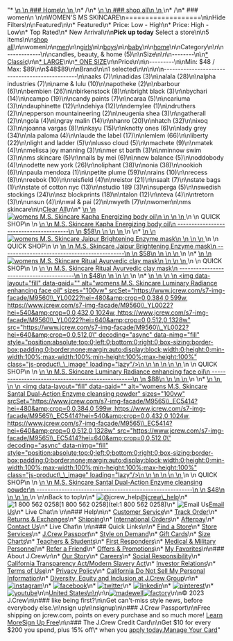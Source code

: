 "*   [\n    \n    ### Home\n    \n    ](/)\n*   /\n*   [\n    \n    ### shop all\n    \n    ](/all)\n*   /\n*   ### women\n    \n\nWOMEN'S MS SKINCARE\n===================\n\nHide Filters\n\nFeatured\n\n*   Featured\n*   Price: Low - High\n*   Price: High - Low\n*   Top Rated\n*   New Arrival\n\n**Pick up today** Select a store\n\n5 items\n\n[shop all](/all/?crawl=no)\n\nwomen\n\n[men](/all/mens?crawl=no)\n\n[girls](/all/girls?crawl=no)\n\n[boys](/all/boys?crawl=no)\n\n[baby](/all/baby?crawl=no)\n\n[home](/all/home?crawl=no)\n\nCategory\n\n\n------------\n\n[](/all/womens?sub-categories=womens-shopall-home&brand=MS%20SKINCARE&crawl=no)candles, beauty, & home (5)\n\nSize\n\n\n--------\n\n[*   Classic](/all/womens?brand=MS%20SKINCARE&crawl=no&fit=Classic)\n\n[*   LARGE](/all/womens?brand=MS%20SKINCARE&crawl=no&size=LARGE)\n\n[*   ONE SIZE](/all/womens?brand=MS%20SKINCARE&crawl=no&size=ONE%20SIZE)\n\nPrice\n\n\n---------\n\nMin: $48 / Max: $89\n\n$48$89\n\nBrand\n\n1 selected[](/all/womens?crawl=no)\n\n\n\n\n-----------------------------------------------\n\n[](/all/womens?brand=AAKS,MS%20SKINCARE&crawl=no)aaks (7)\n\n[](/all/womens?brand=ADIDAS,MS%20SKINCARE&crawl=no)adidas (3)\n\n[](/all/womens?brand=ALALA,MS%20SKINCARE&crawl=no)alala (28)\n\n[](/all/womens?brand=ALPHA%20INDUSTRIES,MS%20SKINCARE&crawl=no)alpha industries (7)\n\n[](/all/womens?brand=AME%20%26%20LULU,MS%20SKINCARE&crawl=no)ame & lulu (10)\n\n[](/all/womens?brand=APOTHEKE,MS%20SKINCARE&crawl=no)apotheke (2)\n\n[](/all/womens?brand=BARBOUR,MS%20SKINCARE&crawl=no)barbour (6)\n\n[](/all/womens?brand=BEMBIEN,MS%20SKINCARE&crawl=no)bembien (26)\n\n[](/all/womens?brand=Birkenstock,MS%20SKINCARE&crawl=no)birkenstock (8)\n\n[](/all/womens?brand=BRIGHT%20BLACK,MS%20SKINCARE&crawl=no)bright black (3)\n\n[](/all/womens?brand=BYCHARI,MS%20SKINCARE&crawl=no)bychari (14)\n\n[](/all/womens?brand=CAMPO,MS%20SKINCARE&crawl=no)campo (19)\n\n[](/all/womens?brand=CANDY%20PAINTS,MS%20SKINCARE&crawl=no)candy paints (7)\n\n[](/all/womens?brand=CARAA,MS%20SKINCARE&crawl=no)caraa (5)\n\n[](/all/womens?brand=CARIUMA,MS%20SKINCARE&crawl=no)cariuma (3)\n\n[](/all/womens?brand=DAUPHINETTE,MS%20SKINCARE&crawl=no)dauphinette (12)\n\n[](/all/womens?brand=DEHIYA,MS%20SKINCARE&crawl=no)dehiya (12)\n\n[](/all/womens?brand=DEMYLEE,MS%20SKINCARE&crawl=no)demylee (1)\n\n[](/all/womens?brand=DRUTHERS,MS%20SKINCARE&crawl=no)druthers (2)\n\n[](/all/womens?brand=EPPERSON%20MOUNTAINEERING,MS%20SKINCARE&crawl=no)epperson mountaineering (2)\n\n[](/all/womens?brand=EUGENIA%20SHEA,MS%20SKINCARE&crawl=no)eugenia shea (3)\n\n[](/all/womens?brand=GATHERALL,MS%20SKINCARE&crawl=no)gatherall (2)\n\n[](/all/womens?brand=GOLA,MS%20SKINCARE&crawl=no)gola (4)\n\n[](/all/womens?brand=GRAY%20MALIN,MS%20SKINCARE&crawl=no)gray malin (14)\n\n[](/all/womens?brand=HANRO,MS%20SKINCARE&crawl=no)hanro (20)\n\n[](/all/womens?brand=HATCH,MS%20SKINCARE&crawl=no)hatch (32)\n\n[](/all/womens?brand=IXOQ,MS%20SKINCARE&crawl=no)ixoq (3)\n\n[](/all/womens?brand=JOANNA%20VARGAS,MS%20SKINCARE&crawl=no)joanna vargas (8)\n\n[](/all/womens?brand=KAYU,MS%20SKINCARE&crawl=no)kayu (15)\n\n[](/all/womens?brand=KNOTTY%20ONES,MS%20SKINCARE&crawl=no)knotty ones (6)\n\n[](/all/womens?brand=LADY%20GREY,MS%20SKINCARE&crawl=no)lady grey (34)\n\n[](/all/womens?brand=LA%20PALOMA,MS%20SKINCARE&crawl=no)la paloma (4)\n\n[](/all/womens?brand=LAUDE%20THE%20LABEL,MS%20SKINCARE&crawl=no)laude the label (17)\n\n[](/all/womens?brand=LEMLEM,MS%20SKINCARE&crawl=no)lemlem (66)\n\n[](/all/womens?brand=LIBERTY,MS%20SKINCARE&crawl=no)liberty (22)\n\n[](/all/womens?brand=LIGHT%20AND%20LADDER,MS%20SKINCARE&crawl=no)light and ladder (5)\n\n[](/all/womens?brand=LUSSO%20CLOUD,MS%20SKINCARE&crawl=no)lusso cloud (5)\n\n[](/all/womens?brand=MACHETE,MS%20SKINCARE&crawl=no)machete (9)\n\n[](/all/womens?brand=MATEK,MS%20SKINCARE&crawl=no)matek (4)\n\n[](/all/womens?brand=MELISSA%20JOY%20MANNING,MS%20SKINCARE&crawl=no)melissa joy manning (3)\n\n[](/all/womens?brand=MER%20ST%20BARTH,MS%20SKINCARE&crawl=no)mer st barth (3)\n\n[](/all/womens?brand=MINNOW%20SWIM,MS%20SKINCARE&crawl=no)minnow swim (3)\n\n[](/all/womens?crawl=no)ms skincare (5)\n\n[](/all/womens?brand=MS%20SKINCARE,NAILS%20BY%20MEI&crawl=no)nails by mei (6)\n\n[](/all/womens?brand=MS%20SKINCARE,NEW%20BALANCE&crawl=no)new balance (5)\n\n[](/all/womens?brand=MS%20SKINCARE,ODDOBODY&crawl=no)oddobody (4)\n\n[](/all/womens?brand=MS%20SKINCARE,ODETTE%20NEW%20YORK&crawl=no)odette new york (26)\n\n[](/all/womens?brand=MS%20SKINCARE,OLIPHANT&crawl=no)oliphant (38)\n\n[](/all/womens?brand=MS%20SKINCARE,ONIA&crawl=no)onia (38)\n\n[](/all/womens?brand=MS%20SKINCARE,OOKIOH&crawl=no)ookioh (6)\n\n[](/all/womens?brand=MS%20SKINCARE,PAULA%20MENDOZA&crawl=no)paula mendoza (1)\n\n[](/all/womens?brand=MS%20SKINCARE,PETITE%20PLUME&crawl=no)petite plume (59)\n\n[](/all/womens?brand=MS%20SKINCARE,RAINS&crawl=no)rains (10)\n\n[](/all/womens?brand=MS%20SKINCARE,RECESS&crawl=no)recess (8)\n\n[](/all/womens?brand=MS%20SKINCARE,REEBOK&crawl=no)reebok (10)\n\n[](/all/womens?brand=MS%20SKINCARE,REISFIELD&crawl=no)reisfield (4)\n\n[](/all/womens?brand=MS%20SKINCARE,REISTOR&crawl=no)reistor (21)\n\n[](/all/womens?brand=MS%20SKINCARE,SAALT&crawl=no)saalt (7)\n\n[](/all/womens?brand=MS%20SKINCARE,STATE%20BAGS&crawl=no)state bags (1)\n\n[](/all/womens?brand=MS%20SKINCARE,STATE%20OF%20COTTON%20NYC&crawl=no)state of cotton nyc (13)\n\n[](/all/womens?brand=MS%20SKINCARE,STUDIO%20189&crawl=no)studio 189 (3)\n\n[](/all/womens?brand=MS%20SKINCARE,SUPERGA&crawl=no)superga (5)\n\n[](/all/womens?brand=MS%20SKINCARE,SWEDISH%20STOCKINGS&crawl=no)swedish stockings (24)\n\n[](/all/womens?brand=MS%20SKINCARE,SZ%20BLOCKPRINTS&crawl=no)sz blockprints (18)\n\n[](/all/womens?brand=MS%20SKINCARE,TALON&crawl=no)talon (12)\n\n[](/all/womens?brand=MS%20SKINCARE,TEVA&crawl=no)teva (4)\n\n[](/all/womens?brand=MS%20SKINCARE,TRETORN&crawl=no)tretorn (3)\n\n[](/all/womens?brand=MS%20SKINCARE,UNSUN&crawl=no)unsun (4)\n\n[](/all/womens?brand=MS%20SKINCARE,WAL%20%26%20PAI&crawl=no)wal & pai (2)\n\n[](/all/womens?brand=MS%20SKINCARE,WYETH&crawl=no)wyeth (7)\n\nwomen[](/all/?crawl=no)\n\nms skincare[](/all/womens?crawl=no)\n\n[Clear All](/all/?crawl=no)\n\n*   [\n    \n    ![womens M.S. Skincare Kapha Energizing body oil](https://www.jcrew.com/s7-img-facade/M9564_EC5414?hei=640&crop=0,0,512,0)\n    \n    \n    \n    ](/p/womens/categories/accessories/home/beauty/ms-skincare-kapha-energizing-body-oil/M9564?display=standard&fit=Classic&color_name=orange&colorProductCode=M9564)\n    \n    QUICK SHOP\n    \n    [\n    \n    M.S. Skincare Kapha Energizing body oil\n    ---------------------------------------\n    \n    $58\n    \n    \n    \n    ](/p/womens/categories/accessories/home/beauty/ms-skincare-kapha-energizing-body-oil/M9564?display=standard&fit=Classic&color_name=orange&colorProductCode=M9564)\n    \n*   [\n    \n    ![womens M.S. Skincare Jaipur Brightening Enzyme mask](https://www.jcrew.com/s7-img-facade/M9550_BR0984?hei=640&crop=0,0,512,0)\n    \n    \n    \n    ](/p/womens/categories/accessories/home/beauty/ms-skincare-jaipur-brightening-enzyme-mask/M9550?display=standard&fit=Classic&color_name=brown&colorProductCode=M9550)\n    \n    QUICK SHOP\n    \n    [\n    \n    M.S. Skincare Jaipur Brightening Enzyme mask\n    --------------------------------------------\n    \n    $58\n    \n    \n    \n    ](/p/womens/categories/accessories/home/beauty/ms-skincare-jaipur-brightening-enzyme-mask/M9550?display=standard&fit=Classic&color_name=brown&colorProductCode=M9550)\n    \n*   [\n    \n    ![womens M.S. Skincare Ritual Ayurvedic clay mask](https://www.jcrew.com/s7-img-facade/M9586_BR0984?hei=640&crop=0,0,512,0)\n    \n    \n    \n    ](/p/womens/categories/accessories/home/beauty/ms-skincare-ritual-ayurvedic-clay-mask/M9586?display=standard&fit=Classic&color_name=brown&colorProductCode=M9586)\n    \n    QUICK SHOP\n    \n    [\n    \n    M.S. Skincare Ritual Ayurvedic clay mask\n    ----------------------------------------\n    \n    $48\n    \n    \n    \n    ](/p/womens/categories/accessories/home/beauty/ms-skincare-ritual-ayurvedic-clay-mask/M9586?display=standard&fit=Classic&color_name=brown&colorProductCode=M9586)\n    \n*   [\n    \n    ![womens M.S. Skincare Luminary Radiance enhancing face oil](data:image/gif;base64,R0lGODlhAQABAIAAAAAAAP///yH5BAEAAAAALAAAAAABAAEAAAIBRAA7)\n    \n    <img data-layout=\"fill\" data-qaid=\"\" alt=\"womens M.S. Skincare Luminary Radiance enhancing face oil\" sizes=\"100vw\" srcSet=\"https://www.jcrew.com/s7-img-facade/M9560\\_YL0022?hei=480&amp;crop=0,0,384,0 599w, https://www.jcrew.com/s7-img-facade/M9560\\_YL0022?hei=540&amp;crop=0,0,432,0 1024w, https://www.jcrew.com/s7-img-facade/M9560\\_YL0022?hei=640&amp;crop=0,0,512,0 1328w\" src=\"https://www.jcrew.com/s7-img-facade/M9560\\_YL0022?hei=640&amp;crop=0,0,512,0\" decoding=\"async\" data-nimg=\"fill\" style=\"position:absolute;top:0;left:0;bottom:0;right:0;box-sizing:border-box;padding:0;border:none;margin:auto;display:block;width:0;height:0;min-width:100%;max-width:100%;min-height:100%;max-height:100%\" class=\"js-product\\_\\_image\" loading=\"lazy\"/>\n    \n    \n    \n    \n    \n    ](/p/womens/categories/accessories/home/beauty/ms-skincare-luminary-radiance-enhancing-face-oil/M9560?display=standard&fit=Classic&color_name=pale-chamois&colorProductCode=M9560)\n    \n    QUICK SHOP\n    \n    [\n    \n    M.S. Skincare Luminary Radiance enhancing face oil\n    --------------------------------------------------\n    \n    $88\n    \n    \n    \n    ](/p/womens/categories/accessories/home/beauty/ms-skincare-luminary-radiance-enhancing-face-oil/M9560?display=standard&fit=Classic&color_name=pale-chamois&colorProductCode=M9560)\n    \n*   [\n    \n    ![womens M.S. Skincare Santal Dual-Action Enzyme cleansing powder](data:image/gif;base64,R0lGODlhAQABAIAAAAAAAP///yH5BAEAAAAALAAAAAABAAEAAAIBRAA7)\n    \n    <img data-layout=\"fill\" data-qaid=\"\" alt=\"womens M.S. Skincare Santal Dual-Action Enzyme cleansing powder\" sizes=\"100vw\" srcSet=\"https://www.jcrew.com/s7-img-facade/M9565\\_EC5414?hei=480&amp;crop=0,0,384,0 599w, https://www.jcrew.com/s7-img-facade/M9565\\_EC5414?hei=540&amp;crop=0,0,432,0 1024w, https://www.jcrew.com/s7-img-facade/M9565\\_EC5414?hei=640&amp;crop=0,0,512,0 1328w\" src=\"https://www.jcrew.com/s7-img-facade/M9565\\_EC5414?hei=640&amp;crop=0,0,512,0\" decoding=\"async\" data-nimg=\"fill\" style=\"position:absolute;top:0;left:0;bottom:0;right:0;box-sizing:border-box;padding:0;border:none;margin:auto;display:block;width:0;height:0;min-width:100%;max-width:100%;min-height:100%;max-height:100%\" class=\"js-product\\_\\_image\" loading=\"lazy\"/>\n    \n    \n    \n    \n    \n    ](/p/womens/categories/accessories/home/beauty/ms-skincare-santal-dual-action-enzyme-cleansing-powder/M9565?display=standard&fit=Classic&color_name=orange&colorProductCode=M9565)\n    \n    QUICK SHOP\n    \n    [\n    \n    M.S. Skincare Santal Dual-Action Enzyme cleansing powder\n    --------------------------------------------------------\n    \n    $48\n    \n    \n    \n    ](/p/womens/categories/accessories/home/beauty/ms-skincare-santal-dual-action-enzyme-cleansing-powder/M9565?display=standard&fit=Classic&color_name=orange&colorProductCode=M9565)\n    \n\nBack to top\n\n*   ![@jcrew_help](/next-static/images/sidecar-modules/footer/twitter-2.svg)[@jcrew\\_help](https://twitter.com/jcrew_help)\n*   ![1 800 562 0258](/next-static/images/sidecar-modules/footer/phone-2.svg)[1 800 562 0258](tel:1 800 562 0258)\n*   ![Email Us](/next-static/images/sidecar-modules/footer/email.svg)[Email Us](mailto:help@jcrew.com)\n*   Live Chat\n    \n\n### Help\n\n*   [Customer Service](/help/customer-service)\n*   [Track Order](/help/order-status)\n*   [Returns & Exchanges](/help/returns-exchanges)\n*   [Shipping](/help/shipping-handling)\n*   [International Orders](/help/international-orders)\n*   [Afterpay](/afterpay-faq)\n*   [Contact Us](/help/contact-us)\n*   Live Chat\n    \n\n### Quick Links\n\n*   [Find a Store](https://stores.jcrew.com/search)\n*   [Store Services](/s/store-services)\n*   [J.Crew Passport](/s/rewards)\n*   [Style on Demand](/s/style-on-demand)\n*   [Gift Cards](/help/gift-card)\n*   [Size Charts](/r/size-charts)\n*   [Teachers & Students](/s/teacher-student-discount)\n*   [First Responders](/s/military-medical-first-responder-discount)\n*   [Medical & Military Personnel](/s/military-medical-first-responder-discount)\n*   [Refer a Friend](/share)\n*   [Offers & Promotions](/best-deals)\n*   [My Favorites](/favorites)\n\n### About J.Crew\n\n*   [Our Story](/s/aboutus)\n*   [Careers](https://jobs.jcrew.com)\n*   [Social Responsibility](/s/corporate-responsibility)\n*   [California Transparency Act/Modern Slavery Act](/s/CSR-california-transparency-act)\n*   [Investor Relations](https://investors.jcrew.com)\n*   [Terms of Use](/help/terms-of-use)\n*   [Privacy Policy](/help/privacy-policy)\n*   [California Do Not Sell My Personal Information](https://jcrew.clarip.com/dsr/create?brand=jcrew&type=3)\n*   [Diversity, Equity and Inclusion at J.Crew Group](/s/diversity-equity-inclusion)\n\n*   [![instagram](/next-static/images/sidecar-modules/footer/instagram-2.svg)](http://instagram.com/jcrew)\n*   [![facebook](/next-static/images/sidecar-modules/footer/facebook-2.svg)](https://www.facebook.com/jcrew)\n*   [![twitter](/next-static/images/sidecar-modules/footer/twitter-2.svg)](https://twitter.com/jcrew)\n*   [![linkedin](/next-static/images/sidecar-modules/footer/linkedin.svg)](https://www.linkedin.com/company/j-crew)\n*   [![pinterest](/next-static/images/sidecar-modules/footer/pinterest-2.svg)](http://pinterest.com/jcrew/)\n*   [![youtube](/next-static/images/sidecar-modules/footer/youtube-2.svg)](http://www.youtube.com/user/jcrewinsider)\n\n[United States\n\n](/r/context-chooser)\n\n[![madewell](/next-static/images/sidecar-modules/footer/madewell.svg)](https://www.madewell.com)[![factory](/next-static/images/sidecar-modules/navigation/jcrew-factory-logo-black.svg)](https://factory.jcrew.com)\n\n© 2023 J.Crew\n\n### like being first?\n\nGet can't-miss style news, before everybody else.\n\nsign up\n\nsignup\n\n### J.Crew Passport\n\nFree shipping on jcrew.com, points on every purchase and so much more! [Learn More](/s/rewards)[Sign Up Free](/?register=true)\n\n### The J.Crew Credit Card\n\nGet $10 for every $200 you spend, plus 15% off\\* when you [apply today.](/s/credit-card)[Manage Your Card](https://d.comenity.net/jcrew/)"